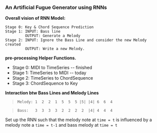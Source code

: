 ### An Artificial Fugue Generator using RNNs

**Overall vision of RNN Model:**
``` 
Stage 0: Key & Chord Sequence Prediction
Stage 1: INPUT: Bass line
         OUTPUT: Generate a Melody
Stage 2: INPUT: Ignore the Bass Line and consider the new Melody created
         OUTPUT: Write a new Melody.
```


**pre-processing Helper Functions.**
- Stage 0: MIDI to TimeSeries -- finished
- Stage 1: TimeSeries to MIDI -- today
- Stage 2: TimeSeries to ChordSequence
- Stage 3: ChordSequence to Key

**Interaction btw Bass Lines and Melody Lines**
> `Melody: 1  2  2  1  5  5  5 |5| |4| 6  6  4`

> `Bass:   3  3  3  3  2  2  2  2  |4| 4  4  4`

Set up the RNN such that the melody note at `time = t` is influenced by a melody note a `time = t-1` and bass melody at `time = t`



